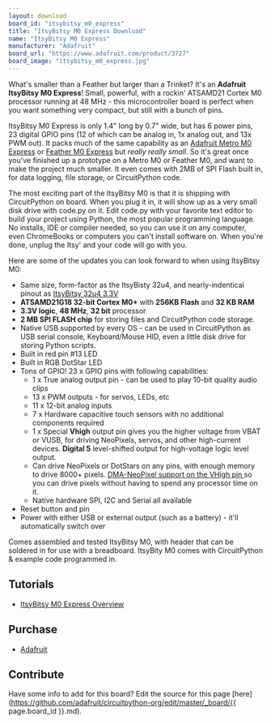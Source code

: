 ```yaml
---
layout: download
board_id: "itsybitsy_m0_express"
title: "ItsyBitsy M0 Express Download"
name: "ItsyBitsy M0 Express"
manufacturer: "Adafruit"
board_url: "https://www.adafruit.com/product/3727"
board_image: "itsybitsy_m0_express.jpg"
---
```


What's smaller than a Feather but larger than a Trinket? It's an **Adafruit ItsyBitsy M0 Express**! Small, powerful, with a rockin' ATSAMD21 Cortex M0 processor running at 48 MHz - this microcontroller board is perfect when you want something very compact, but still with a bunch of pins.

ItsyBitsy M0 Express is only 1.4" long by 0.7" wide, but has 6 power pins, 23 digital GPIO pins (12 of which can be analog in, 1x analog out, and 13x PWM out). It packs much of the same capability as an [Adafruit Metro M0 Express](https://www.adafruit.com/product/3505) or [Feather M0 Express](https://www.adafruit.com/product/3403) but _really really small_. So it's great once you've finished up a prototype on a Metro M0 or Feather M0, and want to make the project much smaller. It even comes with 2MB of SPI Flash built in, for data logging, file storage, or CircuitPython code.

The most exciting part of the ItsyBitsy M0 is that it is shipping with CircuitPython on board. When you plug it in, it will show up as a very small disk drive with code.py on it. Edit code.py with your favorite text editor to build your project using Python, the most popular programming language. No installs, IDE or compiler needed, so you can use it on any computer, even ChromeBooks or computers you can't install software on. When you're done, unplug the Itsy' and your code will go with you.

Here are some of the updates you can look forward to when using ItsyBitsy M0:

*   Same size, form-factor as the ItsyBisty 32u4, and nearly-indentical pinout as [ItsyBitsy 32u4 3.3V](https://www.adafruit.com/product/3675)
*   **ATSAMD21G18 32-bit Cortex M0+** with **256KB Flash** and **32 KB RAM**
*   **3.3V logic**, **48 MHz**, **32 bit** processor
*   **2 MB SPI FLASH chip** for storing files and CircuitPython code storage.
*   Native USB supported by every OS - can be used in CircuitPython as USB serial console, Keyboard/Mouse HID, even a little disk drive for storing Python scripts.
*   Built in red pin #13 LED
*   Built in RGB DotStar LED
*   Tons of GPIO! 23 x GPIO pins with following capabilities:
    *   1 x True analog output pin - can be used to play 10-bit quality audio clips
    *   13 x PWM outputs - for servos, LEDs, etc
    *   11 x 12-bit analog inputs
    *   7 x Hardware capacitive touch sensors with no additional components required
    *   1 x Special **Vhigh** output pin gives you the higher voltage from VBAT or VUSB, for driving NeoPixels, servos, and other high-current devices. **Digital 5** level-shifted output for high-voltage logic level output.
    *   Can drive NeoPixels or DotStars on any pins, with enough memory to drive 8000+ pixels. [DMA-NeoPixel support on the VHigh pin ](https://learn.adafruit.com/dma-driven-neopixels)so you can drive pixels without having to spend any processor time on it.
    *   Native hardware SPI, I2C and Serial all available
*   Reset button and pin
*   Power with either USB or external output (such as a battery) - it'll automatically switch over

Comes assembled and tested ItsyBitsy M0, with header that can be soldered in for use with a breadboard. ItsyBity M0 comes with CircuitPython & example code programmed in.

## Tutorials

* [ItsyBitsy M0 Express Overview](https://learn.adafruit.com/introducing-itsy-bitsy-m0)

## Purchase
* [Adafruit](https://www.adafruit.com/product/3727)

## Contribute

Have some info to add for this board? Edit the source for this page [here](https://github.com/adafruit/circuitpython-org/edit/master/_board/{{ page.board_id }}.md).
